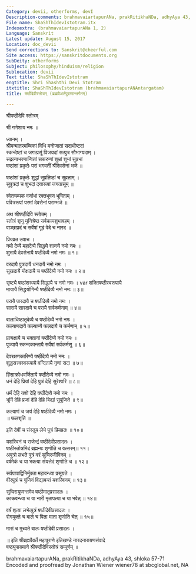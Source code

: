 ```yaml
---
Category: devii, otherforms, devI
Description-comments: brahmavaiartapurANa, prakRitikhaNDa, adhyAya 43, 57-71
File name: ShaShThIdevIstotram.itx
Indexextra: (brahmavaiartapurANa 1, 2)
Language: Sanskrit
Latest update: August 15, 2017
Location: doc_devii
Send corrections to: Sanskrit@cheerful.com
Site access: https://sanskritdocuments.org
SubDeity: otherforms
Subject: philosophy/hinduism/religion
Sublocation: devii
Text title: ShaShThIdevIstotram
engtitle: Shri Shashthi Devi Stotram
itxtitle: ShaShThIdevIstotram (brahmavaiartapurANAntargatam)
title: षष्ठीदेवीस्तोत्रम् (ब्रह्मवैअर्तपुराणान्तर्गतम्)

---
```

  
 श्रीषष्ठीदेवि स्तोत्रम्   
  
श्री गणेशाय नमः ॥  
  
ध्यानम् ।  
श्रीमन्मातरमम्बिकां विधि मनोजातां सदाभीष्टदां  
स्कन्देष्टां च जगत्प्रसूं विजयदां सत्पुत्र सौभाग्यदाम् ।  
सद्रत्नाभरणान्वितां सकरुणां शुभ्रां शुभां सुप्रभां  
षष्ठांशां प्रकृतेः परां भगवतीं श्रीदेवसेनां भजे ॥  
  
षष्ठांशां प्रकृतेः शुद्धां सुप्रतिष्ठां च सुव्रताम् ।  
सुपुत्रदां च शुभदां दयारूपां जगत्प्रसूम् ॥  
  
श्वेतचम्पक वर्णाभां रक्तभूषण भूषिताम् ।  
पवित्ररूपां परमां देवसेनां पराम्भजे ॥  
  
अथ श्रीषष्ठीदेवि स्तोत्रम् ।  
स्तोत्रं शृणु मुनिश्रेष्ठ सर्वकामशुभावहम् ।  
वाञ्छाप्रदं च सर्वेषां गूढं वेदे च नारद ॥  
  
प्रियव्रत उवाच ।  
नमो देव्यै महादेव्यै सिद्ध्यै शान्त्यै नमो नमः ।  
शुभायै देवसेनायै षष्ठीदेव्यै नमो नमः ॥ १॥  
  
वरदायै  पुत्रदायै धनदायै नमो नमः ।  
सुखदायै मोक्षदायै च षष्ठीदेव्यै नमो नमः ॥ २॥  
  
सृष्ट्यै षष्ठांशरूपायै सिद्धायै च नमो नमः ।  var  शक्तिषष्ठीस्वरूपायै  
मायायै सिद्धयोगिन्यै षष्ठीदेव्यै नमो नमः ॥ ३॥  
  
परायै पारदायै च षष्ठीदेव्यै नमो नमः ।  
सारायै सारदायै च परायै सर्वकर्मणाम् ॥ ४॥  
  
बालाधिष्ठातृदेव्यै च षष्ठीदेव्यै नमो नमः ।  
कल्याणदायै कल्याण्यै फलदायै च कर्मणाम् ॥ ५॥  
  
प्रत्यक्षायै च भक्तानां षष्ठीदेव्यै नमो नमः ।  
पूज्यायै स्कन्दकान्तायै सर्वेषां सर्वकर्मसु ॥ ६॥  
  
देवरक्षणकारिण्यै षष्ठीदेव्यै नमो नमः ।  
शुद्धसत्त्वस्वरूपायै वन्दितायै नृणां सदा ॥ ७॥  
  
हिंसाक्रोधवर्जितायै षष्ठीदेव्यै नमो नमः ।  
धनं देहि प्रियां देहि पुत्रं देहि सुरेश्वरि ॥ ८॥  
  
धर्मं देहि यशो देहि षष्ठीदेव्यै नमो नमः ।  
भूमिं देहि प्रजां देहि देहि विद्यां सुपूजिते ॥ ९॥  
  
कल्याणं च जयं देहि षष्ठीदेव्यै नमो नमः ।  
॥ फलशृति ॥  
  
इति देवीं च संस्तूय लेभे पुत्रं प्रियव्रतः ॥ १०॥  
  
यशस्विनं च राजेन्द्रं षष्ठीदेवीप्रसादतः ।  
षष्ठीस्तोत्रमिदं ब्रह्मन्यः शृणोति च वत्सरम्॥ ११।  
अपुत्रो लभते पुत्रं वरं सुचिरजीविनम् ।  
वर्षमेकं च या भक्त्या संयत्तेदं शृणोति च ॥ १२॥  
  
सर्वपापाद्विनिर्मुक्ता महावन्ध्या प्रसूयते ।  
वीरपुत्रं च गुणिनं विद्यावन्तं यशस्विनम् ॥ १३॥  
  
सुचिरायुष्मन्तमेव षष्ठीमातृप्रसादतः ।  
काकवन्ध्या च या नारी मृतापत्या च या भवेत् ॥ १४॥  
  
वर्षं शृत्वा लभेत्पुत्रं षष्ठीदेवीप्रसादतः ।  
रोगयुक्ते च बाले च पिता माता शृणोति चेत् ॥ १५॥  
  
मासं च मुच्यते बालः षष्ठीदेवी प्रसादतः ।  
  
॥ इति श्रीब्रह्मवैवर्ते महापुराणे इतिखण्डे नारदनारायणसंवादे  
षष्ठ्युपाख्याने श्रीषष्ठीदेविस्तोत्रं सम्पूर्णम् ॥  
  
  
brahmavaiartapurANa, prakRitikhaNDa, adhyAya 43, shloka 57-71  
Encoded and proofread by Jonathan Wiener wiener78 at sbcglobal.net, NA  
  

